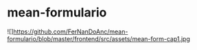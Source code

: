 # mean-formulario
![]https://github.com/FerNanDoAnc/mean-formulario/blob/master/frontend/src/assets/mean-form-cap1.jpg